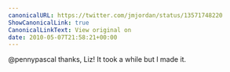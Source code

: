 ```yaml
---
canonicalURL: https://twitter.com/jmjordan/status/13571748220
ShowCanonicalLink: true
CanonicalLinkText: View original on
date: 2010-05-07T21:58:21+00:00
---
```

@pennypascal thanks, Liz! It took a while but I made it.